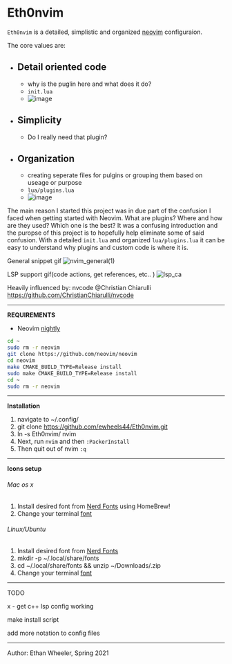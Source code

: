 # Eth0nvim
`Eth0nvim` is a detailed, simplistic and organized [neovim](https://neovim.io/) configuraion. 

The core values are:

* ## Detail oriented code
    * why is the puglin here and what does it do?
    * `init.lua`
    * ![image](https://user-images.githubusercontent.com/31321251/118415321-46c6f080-b66f-11eb-95e5-ed5e11a2b652.png)

* ## Simplicity
  *    Do I really need that plugin?

* ## Organization
    * creating seperate files for pulgins or grouping them based on useage or purpose
    * `lua/plugins.lua`
    * ![image](https://user-images.githubusercontent.com/31321251/118415341-61996500-b66f-11eb-99a1-7a67f6d80294.png)


The main reason I started this project was in due part of the confusion I faced when getting started with Neovim.
What are plugins? Where and how are they used? Which one is the best? It was a confusing introduction and the puropse of this project is to hopefully 
help eliminate some of said confusion. With a detailed `init.lua` and organized `lua/plugins.lua` it can be easy to understand why
plugins and custom code is where it is.


General snippet gif
![nvim_general(1)](https://user-images.githubusercontent.com/31321251/112737285-522b5480-8f27-11eb-8f03-ebda9b506df4.gif)



LSP support gif(code actions, get references, etc.. )
![lsp_ca](https://user-images.githubusercontent.com/31321251/112777339-9b52d580-9007-11eb-84b0-6aeff2f7f39c.gif)



Heavily influenced by: nvcode @Christian Chiarulli
https://github.com/ChristianChiarulli/nvcode

----------------------------------------------------------------------

**REQUIREMENTS**
- Neovim [nightly](https://github.com/neovim/neovim/wiki/Building-Neovim#quick-start)
``` bash
cd ~
sudo rm -r neovim
git clone https://github.com/neovim/neovim
cd neovim
make CMAKE_BUILD_TYPE=Release install
sudo make CMAKE_BUILD_TYPE=Release install
cd ~
sudo rm -r neovim
```

----------------------------------------------------------------------

**Installation**
1. navigate to ~/.config/
2. git clone https://github.com/ewheels44/Eth0nvim.git
3. ln -s Eth0nvim/ nvim
4. Next, run `nvim` and then `:PackerInstall`
5. Then quit out of nvim `:q`

----------------------------------------------------------------------

**Icons setup**
###### Mac os x 
  1. Install desired font from [Nerd Fonts](https://github.com/ryanoasis/nerd-fonts#option-4-homebrew-fonts) using HomeBrew!
  2. Change your terminal [font](https://www.foxinfotech.in/2019/05/how-to-change-terminal-color-and-font-in-macos-mojave.html)

###### Linux/Ubuntu 
  1. Install desired font from [Nerd Fonts](https://www.nerdfonts.com/font-downloads)
  2. mkdir -p ~/.local/share/fonts
  3. cd ~/.local/share/fonts && unzip ~/Downloads/<Font Name>.zip
  4. Change your terminal [font](https://vitux.com/how-to-change-your-ubuntu-terminals-font-size/)

----------------------------------------------------------------------

TODO

x - get c++ lsp config working

make install script

add more notation to config files

----------------------------------------------------------------------

Author: Ethan Wheeler, Spring 2021
